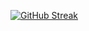 [![GitHub Streak](https://streak-stats.demolab.com?user=robsonmatos1989&theme=dark&hide_border=true)](https://git.io/streak-stats)

